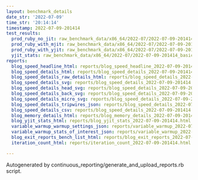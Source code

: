 ```yaml
---
layout: benchmark_details
date_str: '2022-07-09'
time_str: '20:14:14'
timestamp: 2022-07-09-201414
test_results:
  prod_ruby_no_jit: raw_benchmark_data/x86_64/2022-07/2022-07-09-201414_basic_benchmark_prod_ruby_no_jit.json
  prod_ruby_with_mjit: raw_benchmark_data/x86_64/2022-07/2022-07-09-201414_basic_benchmark_prod_ruby_with_mjit.json
  prod_ruby_with_yjit: raw_benchmark_data/x86_64/2022-07/2022-07-09-201414_basic_benchmark_prod_ruby_with_yjit.json
  yjit_stats: raw_benchmark_data/x86_64/2022-07/2022-07-09-201414_basic_benchmark_yjit_stats.json
reports:
  blog_speed_headline_html: reports/blog_speed_headline_2022-07-09-201414.html
  blog_speed_details_html: reports/blog_speed_details_2022-07-09-201414.html
  blog_speed_details_raw_details_html: reports/blog_speed_details_2022-07-09-201414.raw_details.html
  blog_speed_details_svg: reports/blog_speed_details_2022-07-09-201414.svg
  blog_speed_details_head_svg: reports/blog_speed_details_2022-07-09-201414.head.svg
  blog_speed_details_back_svg: reports/blog_speed_details_2022-07-09-201414.back.svg
  blog_speed_details_micro_svg: reports/blog_speed_details_2022-07-09-201414.micro.svg
  blog_speed_details_tripwires_json: reports/blog_speed_details_2022-07-09-201414.tripwires.json
  blog_speed_details_csv: reports/blog_speed_details_2022-07-09-201414.csv
  blog_memory_details_html: reports/blog_memory_details_2022-07-09-201414.html
  blog_yjit_stats_html: reports/blog_yjit_stats_2022-07-09-201414.html
  variable_warmup_warmup_settings_json: reports/variable_warmup_2022-07-09-201414.warmup_settings.json
  variable_warmup_stats_of_interest_json: reports/variable_warmup_2022-07-09-201414.stats_of_interest.json
  blog_exit_reports_bench_list_html: reports/blog_exit_reports_2022-07-09-201414.bench_list.html
  iteration_count_html: reports/iteration_count_2022-07-09-201414.html

---
```

Autogenerated by continuous_reporting/generate_and_upload_reports.rb script.
